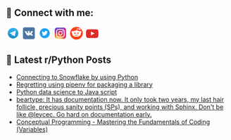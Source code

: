 ## 🔎 Connect with me:
[<img src="https://github.com/bullbesh/bullbesh/blob/main/images/Telegram.png" width="32" height="32" />](https://t.me/bullbesh)
[<img src="https://github.com/bullbesh/bullbesh/blob/main/images/VK.png" width="32" height="32" />](https://vk.com/bullbesh)
[<img src="https://github.com/bullbesh/bullbesh/blob/main/images/Twitter.png" width="32" height="32" />](https://twitter.com/bullbesh1)
[<img src="https://github.com/bullbesh/bullbesh/blob/main/images/Instagram.png" width="32" height="32" />](https://www.instagram.com/bullbesh)
[<img src="https://github.com/bullbesh/bullbesh/blob/main/images/Reddit.png" width="32" height="32" />](https://www.reddit.com/user/bullbesh)
[<img src="https://github.com/bullbesh/bullbesh/blob/main/images/YouTube.png" width="32" height="32" />](https://www.youtube.com/channel/UCtfjRs6uzgq5mfm8S06WTcg)

## 📕 Latest r/Python Posts
<!-- BLOG-POST-LIST:START -->
- [Connecting to Snowflake by using Python](https://www.reddit.com/r/Python/comments/11lejqa/connecting_to_snowflake_by_using_python/)
- [Regretting using pipenv for packaging a library](https://www.reddit.com/r/Python/comments/11lcko7/regretting_using_pipenv_for_packaging_a_library/)
- [Python data science to Java script](https://www.reddit.com/r/Python/comments/11lb83u/python_data_science_to_java_script/)
- [beartype: It has documentation now. It only took two years, my last hair follicle, precious sanity points &lpar;SPs&rpar;, and working with Sphinx. Don&#39;t be like @leycec. Go hard on documentation early.](https://www.reddit.com/r/Python/comments/11lac7g/beartype_it_has_documentation_now_it_only_took/)
- [Conceptual Programming - Mastering the Fundamentals of Coding &lpar;Variables&rpar;](https://www.reddit.com/r/Python/comments/11l9k3a/conceptual_programming_mastering_the_fundamentals/)
<!-- BLOG-POST-LIST:END -->
